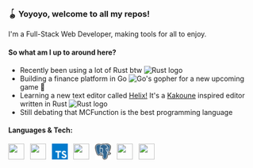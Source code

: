 ### 🪀 Yoyoyo, welcome to all my repos!
I'm a Full-Stack Web Developer, making tools for all to enjoy.
<br/>

#### So what am I up to around here?
- Recently been using a lot of Rust btw <img height="16" width="16" src="https://www.rust-lang.org/static/images/favicon.svg" alt="Rust logo" />
- Building a finance platform in Go <img width="16" height="16" src="https://go.dev/favicon.ico" alt="Go's gopher"> for a new upcoming game 👀
- Learning a new text editor called [Helix!](https://helix-editor.com/) It's a [Kakoune](http://kakoune.org/) inspired editor written in Rust <img width="16" height="16" src="https://www.rust-lang.org/static/images/favicon.svg" alt="Rust logo">
- Still debating that MCFunction is the best programming language

#### Languages & Tech:
<div>
<img height="32" width="32" src="https://www.rust-lang.org/static/images/favicon.svg" />
&nbsp;
<img height="32" width="32" src="https://upload.wikimedia.org/wikipedia/commons/0/05/Go_Logo_Blue.svg" />
&nbsp;
<img height="32" width="32" src="https://raw.githubusercontent.com/github/explore/80688e429a7d4ef2fca1e82350fe8e3517d3494d/topics/typescript/typescript.png" />
&nbsp;
<img height="32" width="32" src="https://svelte.dev/favicon.png" />
&nbsp;
<img height="32" width="32" src="https://raw.githubusercontent.com/github/explore/80688e429a7d4ef2fca1e82350fe8e3517d3494d/topics/postgresql/postgresql.png" />
&nbsp;
<img height="32" width="32" src="https://www.mongodb.com/assets/images/global/favicon.ico" />
&nbsp;
<img height="32" width="32" src="https://redis.io/images/favicons/favicon-32x32.png" />
</div>

